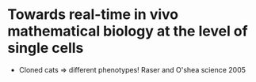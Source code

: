 # Towards real-time in vivo mathematical biology at the level of single cells
+ Cloned cats => different phenotypes! Raser and O'shea science 2005


